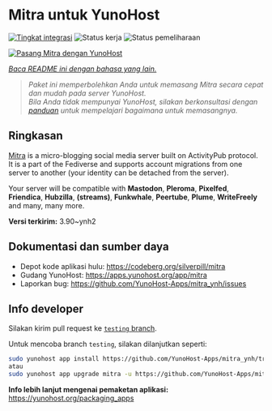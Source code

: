 <!--
N.B.: README ini dibuat secara otomatis oleh <https://github.com/YunoHost/apps/tree/master/tools/readme_generator>
Ini TIDAK boleh diedit dengan tangan.
-->

# Mitra untuk YunoHost

[![Tingkat integrasi](https://dash.yunohost.org/integration/mitra.svg)](https://ci-apps.yunohost.org/ci/apps/mitra/) ![Status kerja](https://ci-apps.yunohost.org/ci/badges/mitra.status.svg) ![Status pemeliharaan](https://ci-apps.yunohost.org/ci/badges/mitra.maintain.svg)

[![Pasang Mitra dengan YunoHost](https://install-app.yunohost.org/install-with-yunohost.svg)](https://install-app.yunohost.org/?app=mitra)

*[Baca README ini dengan bahasa yang lain.](./ALL_README.md)*

> *Paket ini memperbolehkan Anda untuk memasang Mitra secara cepat dan mudah pada server YunoHost.*  
> *Bila Anda tidak mempunyai YunoHost, silakan berkonsultasi dengan [panduan](https://yunohost.org/install) untuk mempelajari bagaimana untuk memasangnya.*

## Ringkasan

[Mitra](https://codeberg.org/silverpill/mitra) is a micro-blogging social media server built on ActivityPub protocol. It is a part of the Fediverse and supports account migrations from one server to another (your identity can be detached from the server).

Your server will be compatible with **Mastodon**, **Pleroma**, **Pixelfed**, **Friendica**, **Hubzilla**, **(streams)**, **Funkwhale**, **Peertube**, **Plume**, **WriteFreely** and many, many more.


**Versi terkirim:** 3.90~ynh2
## Dokumentasi dan sumber daya

- Depot kode aplikasi hulu: <https://codeberg.org/silverpill/mitra>
- Gudang YunoHost: <https://apps.yunohost.org/app/mitra>
- Laporkan bug: <https://github.com/YunoHost-Apps/mitra_ynh/issues>

## Info developer

Silakan kirim pull request ke [`testing` branch](https://github.com/YunoHost-Apps/mitra_ynh/tree/testing).

Untuk mencoba branch `testing`, silakan dilanjutkan seperti:

```bash
sudo yunohost app install https://github.com/YunoHost-Apps/mitra_ynh/tree/testing --debug
atau
sudo yunohost app upgrade mitra -u https://github.com/YunoHost-Apps/mitra_ynh/tree/testing --debug
```

**Info lebih lanjut mengenai pemaketan aplikasi:** <https://yunohost.org/packaging_apps>
